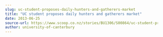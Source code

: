 ```yaml
---
slug: uc-student-proposes-daily-hunters-and-gatherers-market
title: "UC student proposes daily hunters and gatherers market"
date: 2013-06-25
source-url: https://www.scoop.co.nz/stories/BU1306/S00864/uc-student-proposes-daily-hunters-and-gatherers-market.htm
author: university-of-canterbury
---
```

